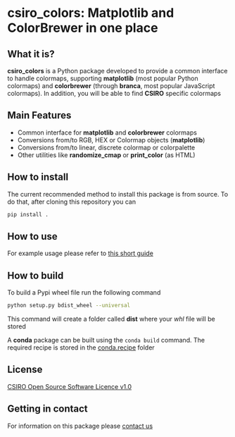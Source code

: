 # csiro_colors: Matplotlib and ColorBrewer in one place
<!-- badges goes here -->

## What it is?
**csiro_colors** is a Python package developed to provide a common
interface to handle colormaps, supporting **matplotlib** (most popular
Python colormaps) and **colorbrewer** (through **branca**, most popular
JavaScript colormaps). In addition, you will be able to find **CSIRO** 
specific colormaps

## Main Features
  - Common interface for **matplotlib** and **colorbrewer** colormaps
  - Conversions from/to RGB, HEX or Colormap objects (**matplotlib**)
  - Conversions from/to linear, discrete colormap or colorpalette
  - Other utilities like **randomize_cmap** or **print_color** (as HTML)

## How to install
The current recommended method to install this package is from source.
To do that, after cloning this repository you can

```sh
pip install .
```

## How to use
For example usage please refer to [this short guide](Example_usage.md)

## How to build
To build a Pypi wheel file run the following command

```sh
python setup.py bdist_wheel --universal
```

This command will create a folder called **dist** where your *whl* file will be
stored

A **conda** package can be built using the `conda build` command. The required recipe is stored in the [conda.recipe](conda.recipe) folder

## License
[CSIRO Open Source Software Licence v1.0](LICENSE)

## Getting in contact
For information on this package please [contact us](mailto:BushfireAdaptation@csiro.au?subject=csiro_colors)